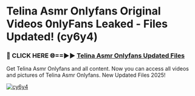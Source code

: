 # Telina Asmr Onlyfans Original Videos 0nlyFans Leaked - Files Updated! (cy6y4)

<h3>🔴 CLICK HERE 🌐==►► <a href="https://tinyurl.com/ms9xzufz" rel="nofollow">Telina Asmr Onlyfans Updated Files</a></h3>

Get Telina Asmr Onlyfans and all content. Now you can access all videos and pictures of Telina Asmr Onlyfans. New Updated Files 2025!

[![cy6y4](https://i.imgur.com/PQ7UWWw.gif)](https://tinyurl.com/ms9xzufz)
